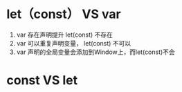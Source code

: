 # let（const） VS var
1. var 存在声明提升 let(const) 不存在
2. var 可以重复声明变量， let(const) 不可以
3. var 声明的全局变量会添加到Window上，而let(const)不会

# const VS let
